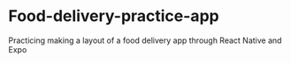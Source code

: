 # Food-delivery-practice-app
Practicing making a layout of a food delivery app through React Native and Expo
